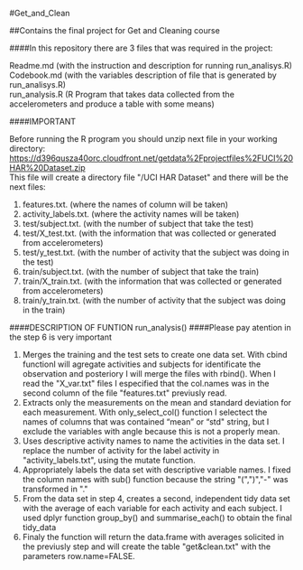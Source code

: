 #Get_and_Clean

##Contains the final project for Get and Cleaning course

####In this repository there are 3 files that was required in the project:

Readme.md           (with the instruction and description for running run_analisys.R)<br> 
Codebook.md         (with the variables description of file that is generated by run_analisys.R)<br> 
run_analysis.R      (R Program that takes data collected from the accelerometers and produce a table with some means)<br> 

####IMPORTANT

Before running the R program you should unzip next file in your working directory:<br>
https://d396qusza40orc.cloudfront.net/getdata%2Fprojectfiles%2FUCI%20HAR%20Dataset.zip<br>
This file will create a directory file "/UCI HAR Dataset" and there will be the next files:<br>
<ol>
<li>features.txt. (where the names of column will be taken)</li> 
<li>activity_labels.txt. (where the activity names will be taken)</li>
<li>test/subject.txt. (with the number of subject that take the test)</li>
<li>test/X_test.txt. (with the information that was collected or generated from accelerometers)</li>
<li>test/y_test.txt. (with the number of activity that the subject was doing in the test)</li>
<li>train/subject.txt. (with the number of subject that take the train)</li>
<li>train/X_train.txt. (with the information that was collected or generated from accelerometers)</li>
<li>train/y_train.txt. (with the number of activity that the subject was doing in the train)</li>
</ol>
####DESCRIPTION OF FUNTION run_analysis()
####Please pay atention in the step 6 is very important
<ol>
<li>Merges the training and the test sets to create one data set. With cbind functionI will agregate activities and subjects for identificate the observation and posteriory I will merge the files with rbind(). When I read the "X_var.txt" files I especified that the col.names was in the second column of the file "features.txt" previusly read. </li>
<li>Extracts only the measurements on the mean and standard deviation for each measurement. With only_select_col() function I selectect the names of columns that was contained “mean” or “std" string, but I exclude the variables with angle because this is not a properly mean.</li>
<li>Uses descriptive activity names to name the activities in the data set. I replace the number of activity for the label activity in "activity_labels.txt", using the mutate function.</li>
<li>Appropriately labels the data set with descriptive variable names. I fixed the column names with sub() function because the string "(",")","-" was transformed in "."</li>
<li>From the data set in step 4, creates a second, independent tidy data set with the average of each variable for each activity and each subject. I used dplyr function group_by() and summarise_each() to obtain the final tidy_data</li>
<li>Finaly the function will return the data.frame with averages solicited in the previusly step and will create the table "get&clean.txt" with the parameters row.name=FALSE. </li>
</ol>

